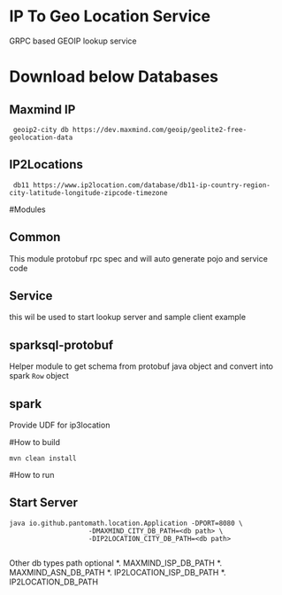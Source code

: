 # IP To Geo Location Service
GRPC based GEOIP lookup service

# Download below Databases 
  ## Maxmind IP 
     geoip2-city db https://dev.maxmind.com/geoip/geolite2-free-geolocation-data
  ## IP2Locations
     db11 https://www.ip2location.com/database/db11-ip-country-region-city-latitude-longitude-zipcode-timezone


#Modules
## Common
  This module protobuf rpc spec and will auto generate pojo and service code
## Service 
  this wil be used to start lookup server and sample client example
## sparksql-protobuf
   Helper module to get schema from protobuf java object and convert into spark `Row` object
## spark 
  Provide UDF for ip3location

#How to build
```shell
mvn clean install
```

#How to run
## Start Server 
```shell
java io.github.pantomath.location.Application -DPORT=8080 \
                    -DMAXMIND_CITY_DB_PATH=<db path> \
                    -DIP2LOCATION_CITY_DB_PATH=<db path> 
                    
```

Other db types path optional
*. MAXMIND_ISP_DB_PATH
*. MAXMIND_ASN_DB_PATH
*. IP2LOCATION_ISP_DB_PATH
*. IP2LOCATION_DB_PATH